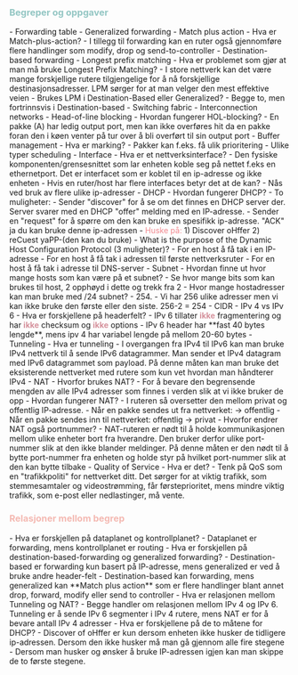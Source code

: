 <h3 style="color:#93c6c3">Begreper og oppgaver</h3>
- Forwarding table     
- Generalized forwarding    
- Match plus action    
	- Hva er Match-plus-action?   
		-  I tillegg til forwarding kan en ruter også gjennomføre flere handlinger som modify, drop og send-to-controller
- Destination-based forwarding   
- Longest prefix matching
	- Hva er problemet som gjør at man må bruke Longest Prefix Matching?   
		- I store nettverk kan det være mange forskjellige rutere tilgjengelige for å nå forskjellige destinasjonsadresser. LPM sørger for at man velger den mest effektive veien 
	- Brukes LPM i Destination-Based eller Generalized?
		- Begge to, men fortrinnsvis i Destination-based
- Switching fabric    
- Interconnection networks    
- Head-of-line blocking   
	- Hvordan fungerer HOL-blocking?
		- En pakke (A) har ledig output port, men kan ikke overføres hit da en pakke foran den i køen venter på tur over å bli overført til sin output port
- Buffer management   
	- Hva er marking?    
		- Pakker kan f.eks. få ulik prioritering
- Ulike typer scheduling   
- Interface    
	- Hva er et nettverksinterface?   
		- Den fysiske komponenten/grensesnittet som lar enheten koble seg på nettet f.eks en ethernetport. Det er interfacet som er koblet til en ip-adresse og ikke enheten
	- Hvis en ruter/host har flere interfaces betyr det at de kan?   
		- Nås ved bruk av flere ulike ip-adresser 
- DHCP    
	- Hvordan fungerer DHCP?    
		- To muligheter: 
		    - Sender "discover" for å se om det finnes en DHCP server der. Server svarer med en DHCP "offer" melding med en IP-adresse. 
		    - Sender en "request" for å spørre om den kan bruke en spesifikk ip-adresse. "ACK" ja du kan bruke denne ip-adressen
		    - <span style="color: #F28990;">Huske på:</span> 1) Discover oHffer 2) reCuest yaPP-(den kan du bruke)
	- What is the purpose of the Dynamic Host Configuration Protocol (3 muligheter)?    
		- For en host å få tak i en IP-adresse
		- For en host å få tak i adressen til første nettverksruter
		- For en host å få tak i adresse til DNS-server
- Subnet    
	- Hvordan finne ut hvor mange hosts som kan være på et subnet?    
		- Se hvor mange bits som kan brukes til host, 2 opphøyd i dette og trekk fra 2
	- Hvor mange hostadresser kan man bruke med /24 subnet?   
		- 254. 
		- Vi har 256 ulike adresser men vi kan ikke bruke den første eller den siste. 256-2 = 254
- CIDR    
- IPv 4 vs IPv 6    
	- Hva er forskjellene på headerfelt?
		- IPv 6 tillater <span style="color: #D5919C;font-weight:bold;">ikke</span> fragmentering og har <span style="color: #D5919C;font-weight:bold;">ikke</span> checksum og <span style="color: #D5919C;font-weight:bold;">ikke</span> options
		- IPv 6 header har **fast 40 bytes lengde**, mens ipv 4 har variabel lengde på mellom 20-60 bytes
- Tunneling   
	- Hva er tunneling   
		- I overgangen fra IPv4 til IPv6 kan man bruke IPv4 nettverk til å sende IPv6 datagrammer. Man sender et IPv4 datagram med IPv6 datagrammet som payload. På denne måten kan man bruke det eksisterende nettverket med rutere som kun vet hvordan man håndterer IPv4
- NAT   
	- Hvorfor brukes NAT?
		- For å bevare den begrensende mengden av alle IPv4 adresser som finnes i verden slik at vi ikke bruker de opp 
	- Hvordan fungerer NAT?
		- I ruteren så oversetter den mellom privat og offentlig IP-adresse. 
		- Når en pakke sendes ut fra nettverket: -> offentlig
		- Når en pakke sendes inn til nettverket: offentlig -> privat
	- Hvorfor endrer NAT også portnummer?
		- NAT-ruteren er nødt til å holde kommunikasjonen mellom ulike enheter bort fra hverandre. Den bruker derfor ulike port-nummer slik at den ikke blander meldinger. På denne måten er den nødt til å bytte port-nummer fra enheten og holde styr på hvilket port-nummer slik at den kan bytte tilbake
- Quality of Service    
	- Hva er det?
		- Tenk på QoS som en "trafikkpoliti" for nettverket ditt. Det sørger for at viktig trafikk, som stemmesamtaler og videostrømming, får førsteprioritet, mens mindre viktig trafikk, som e-post eller nedlastinger, må vente.


<h3 style="color:#F4B9B2">Relasjoner mellom begrep</h3>
- Hva er forskjellen på dataplanet og kontrollplanet?   
	- Dataplanet er forwarding, mens kontrollplanet er routing
- Hva er forskjellen på destination-based-forwarding og generalized forwarding?   
	- Destination-based er forwarding kun basert på IP-adresse, mens generalized er ved å bruke andre header-felt
	- Destination-based kan forwarding, mens generalized kan **Match plus action** som er flere handlinger blant annet drop, forward, modify eller send to controller
- Hva er relasjonen mellom Tunneling og NAT?    
	- Begge handler om relasjonen mellom IPv 4 og IPv 6. Tunneling er å sende IPv 6 segmenter i IPv 4 rutere, mens NAT er for å bevare antall IPv 4 adresser
- Hva er forskjellene på de to måtene for DHCP?   
	- Discover of oHffer er kun dersom enheten ikke husker de tidligere ip-adressen. Dersom den ikke husker må man gå gjennom alle fire stegene
	- Dersom man husker og ønsker å bruke IP-adressen igjen kan man skippe de to første stegene. 
